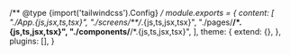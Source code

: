 /** @type {import('tailwindcss').Config} */
module.exports = {
  content:  [
    "./App.{js,jsx,ts,tsx}",
    "./screens/**/*.{js,ts,jsx,tsx}",
    "./pages/**/*.{js,ts,jsx,tsx}",
    "./components/**/*.{js,ts,jsx,tsx}",
  ],
  theme: {
    extend: {},
  },
  plugins: [],
}
